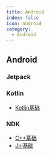 ```yaml
---
title: Android
index: false
icon: android
category:
  - Android
---
```


## Android

### Jetpack

### Kotlin
* [Kotlin基础](kotlin/kotlin-base.md)

### NDK
* [C++基础](ndk/C++-base.md)
* [Jni基础](ndk/Jni-base.md)